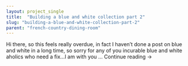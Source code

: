 ```yaml
---
layout: project_single
title:  "Building a blue and white collection part 2"
slug: "building-a-blue-and-white-collection-part-2"
parent: "french-country-dining-room"
---
```

Hi there, so this feels really overdue, in fact I haven’t done a post on blue and white in a long time, so sorry for any of you incurable blue and white aholics who need a fix…I am with you … Continue reading →